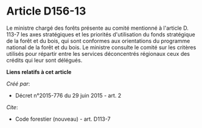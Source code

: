 # Article D156-13

Le ministre chargé des forêts présente au comité mentionné à l'article D. 113-7 les axes stratégiques et les priorités
d'utilisation du fonds stratégique de la forêt et du bois, qui sont conformes aux orientations du programme national de la
forêt et du bois. Le ministre consulte le comité sur les critères utilisés pour répartir entre les services déconcentrés
régionaux ceux des crédits qui leur sont délégués.

**Liens relatifs à cet article**

_Créé par_:

  - Décret n°2015-776 du 29 juin 2015 - art. 2

_Cite_:

  - Code forestier (nouveau) - art. D113-7
